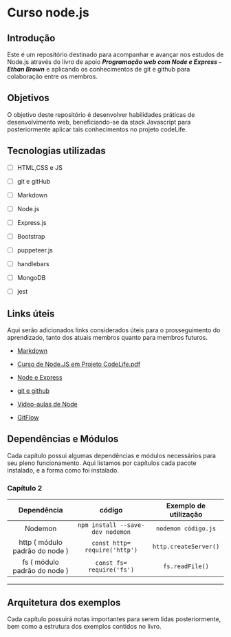 # Curso node.js

## Introdução

Este é um repositório destinado para acompanhar e avançar nos estudos de Node.js através do livro de apoio ***Programação web com Node e Express - Ethan Brown*** e aplicando os conhecimentos de git e github para colaboração entre os membros.

## Objetivos

O objetivo deste repositório é desenvolver habilidades práticas de desenvolvimento web, beneficiando-se da stack Javascript para posteriormente aplicar tais conhecimentos no projeto codeLife.

## Tecnologias utilizadas

- [ ] HTML,CSS e JS

- [ ] git e gitHub

- [ ] Markdown

- [ ] Node.js

- [ ] Express.js

- [ ] Bootstrap

- [ ] puppeteer.js

- [ ] handlebars

- [ ] MongoDB

- [ ] jest

## Links úteis

Aqui serão adicionados links considerados úteis para o prosseguimento do aprendizado, tanto dos atuais membros quanto para membros futuros.

- [Markdown](https://github.com/DavidAnson/markdownlint/blob/v0.23.1/doc/Rules.md#md001)

- [Curso de Node.JS em Projeto CodeLife.pdf](https://github.com/Codelife-Compet/curso_node/files/8882998/Curso.de.Node.JS.em.Projeto.CodeLife._.Trello.pdf)

- [Node e Express](https://github.com/EthanRBrown/web-development-with-node-and-express-2e)

- [git e github](https://git-scm.com/book/pt-br/v2/Come%C3%A7ando-Instalando-o-Git)

- [Vídeo-aulas de Node](https://www.youtube.com/watch?v=LLqq6FemMNQ&list=PLJ_KhUnlXUPtbtLwaxxUxHqvcNQndmI4B&index=1)

- [GitFlow](https://www.atlassian.com/br/git/tutorials/comparing-workflows/gitflow-workflow)

## Dependências e Módulos

Cada capítulo possui algumas dependências e módulos necessários para seu pleno funcionamento. Aqui listamos por capítulos cada pacote instalado, e a forma como foi instalado.

### Capítulo 2

Dependência | código | Exemplo de utilização
:---:|:---:|:---:
Nodemon | `npm install --save-dev nodemon` | `nodemon código.js`
http ( módulo padrão do node ) | `const http= require('http')` | `http.createServer()`
fs ( módulo padrão do node ) |  `const fs= require('fs')` | `fs.readFile()`
---

## Arquitetura dos exemplos

Cada capítulo possuirá notas importantes para serem lidas posteriormente, bem como a estrutura dos exemplos contidos no livro.
